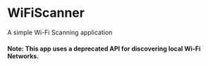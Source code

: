 # WiFiScanner
A simple Wi-Fi Scanning application

#### Note: This app uses a deprecated API for discovering local Wi-Fi Networks. 

